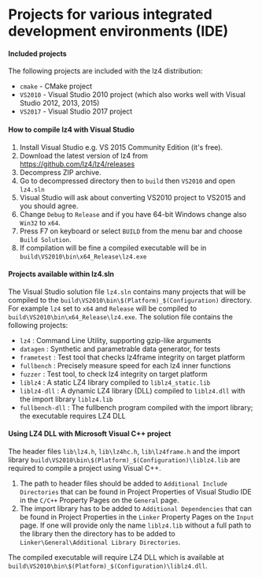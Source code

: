 Projects for various integrated development environments (IDE)
==============================================================

#### Included projects

The following projects are included with the lz4 distribution:
- `cmake` - CMake project
- `VS2010` - Visual Studio 2010 project (which also works well with Visual Studio 2012, 2013, 2015)
- `VS2017` - Visual Studio 2017 project


#### How to compile lz4 with Visual Studio

1. Install Visual Studio e.g. VS 2015 Community Edition (it's free).
2. Download the latest version of lz4 from https://github.com/lz4/lz4/releases
3. Decompress ZIP archive.
4. Go to decompressed directory then to `build` then `VS2010` and open `lz4.sln`
5. Visual Studio will ask about converting VS2010 project to VS2015 and you should agree.
6. Change `Debug` to `Release` and if you have 64-bit Windows change also `Win32` to `x64`.
7. Press F7 on keyboard or select `BUILD` from the menu bar and choose `Build Solution`.
8. If compilation will be fine a compiled executable will be in `build\VS2010\bin\x64_Release\lz4.exe`


#### Projects available within lz4.sln

The Visual Studio solution file `lz4.sln` contains many projects that will be compiled to the
`build\VS2010\bin\$(Platform)_$(Configuration)` directory. For example `lz4` set to `x64` and
`Release` will be compiled to `build\VS2010\bin\x64_Release\lz4.exe`. The solution file contains the
following projects:

- `lz4` : Command Line Utility, supporting gzip-like arguments
- `datagen` : Synthetic and parametrable data generator, for tests
- `frametest` : Test tool that checks lz4frame integrity on target platform
- `fullbench`  : Precisely measure speed for each lz4 inner functions
- `fuzzer` : Test tool, to check lz4 integrity on target platform
- `liblz4` : A static LZ4 library compiled to `liblz4_static.lib`
- `liblz4-dll` : A dynamic LZ4 library (DLL) compiled to `liblz4.dll` with the import library `liblz4.lib`
- `fullbench-dll` : The fullbench program compiled with the import library; the executable requires LZ4 DLL


#### Using LZ4 DLL with Microsoft Visual C++ project

The header files `lib\lz4.h`, `lib\lz4hc.h`, `lib\lz4frame.h` and the import library
`build\VS2010\bin\$(Platform)_$(Configuration)\liblz4.lib` are required to
compile a project using Visual C++.

1. The path to header files should be added to `Additional Include Directories` that can
   be found in Project Properties of Visual Studio IDE in the `C/C++` Property Pages on the `General` page.
2. The import library has to be added to `Additional Dependencies` that can
   be found in Project Properties in the `Linker` Property Pages on the `Input` page.
   If one will provide only the name `liblz4.lib` without a full path to the library
   then the directory has to be added to `Linker\General\Additional Library Directories`.

The compiled executable will require LZ4 DLL which is available at
`build\VS2010\bin\$(Platform)_$(Configuration)\liblz4.dll`.
